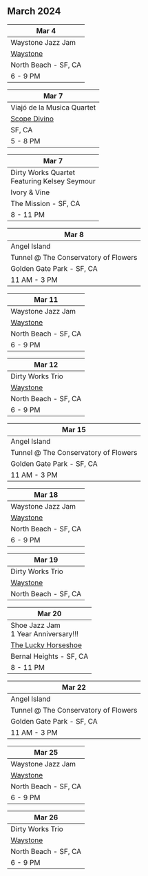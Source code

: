 ## March 2024

| Mar 4
| -
| Waystone Jazz Jam
| <a href="https://www.waystonesf.com" target="new">Waystone</a>
| North Beach - SF, CA
| 6 - 9 PM

| Mar 7
|-
| Viajó de la Musica Quartet
| <a href="https://www.scopodivino.com" target="scopo">Scope Divino</a>
| SF, CA
| 5 - 8 PM

| Mar 7
| -
| Dirty Works Quartet <br/> Featuring Kelsey Seymour
| Ivory & Vine
| The Mission - SF, CA
| 8 - 11 PM

| Mar 8
|-
| Angel Island
| Tunnel @ The Conservatory of Flowers
| Golden Gate Park - SF, CA
| 11 AM - 3 PM

| Mar 11
| -
| Waystone Jazz Jam
| <a href="https://www.waystonesf.com" target="new">Waystone</a>
| North Beach - SF, CA
| 6 - 9 PM

| Mar 12
| -
| Dirty Works Trio
| <a href="https://www.waystonesf.com" target="new">Waystone</a>
| North Beach - SF, CA
| 6 - 9 PM

| Mar 15
|-
| Angel Island
| Tunnel @ The Conservatory of Flowers
| Golden Gate Park - SF, CA
| 11 AM - 3 PM

| Mar 18
| -
| Waystone Jazz Jam
| <a href="https://www.waystonesf.com" target="new">Waystone</a>
| North Beach - SF, CA
| 6 - 9 PM

| Mar 19
| -
| Dirty Works Trio
| <a href="https://www.waystonesf.com" target="new">Waystone</a>
| North Beach - SF, CA

| Mar 20
|-
| Shoe Jazz Jam <br/> <span class="font-weight-bold font-italic">1 Year Anniversary!!!</span>
| <a href="https://www.theluckyhorseshoebar.com/" target="Shoe">The Lucky Horseshoe</a>
| Bernal Heights - SF, CA
| 8 - 11 PM

| Mar 22
|-
| Angel Island
| Tunnel @ The Conservatory of Flowers
| Golden Gate Park - SF, CA
| 11 AM - 3 PM

| Mar 25
| -
| Waystone Jazz Jam
| <a href="https://www.waystonesf.com" target="new">Waystone</a>
| North Beach - SF, CA
| 6 - 9 PM

| Mar 26
| -
| Dirty Works Trio
| <a href="https://www.waystonesf.com" target="new">Waystone</a>
| North Beach - SF, CA
| 6 - 9 PM
